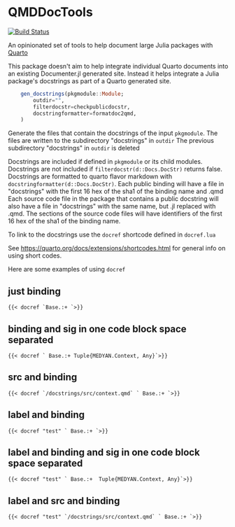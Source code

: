 # QMDDocTools

[![Build Status](https://github.com/medyan-dev/QuartoDocTools.jl/workflows/CI/badge.svg)](https://github.com/medyan-dev/QuartoDocTools.jl/actions)

An opinionated set of tools to help document large Julia packages with [Quarto](https://quarto.org/)

This package doesn't aim to help integrate individual Quarto documents into an existing Documenter.jl generated site. 
Instead it helps integrate a Julia package's docstrings as part of a Quarto generated site.



```julia
    gen_docstrings(pkgmodule::Module;
        outdir="",
        filterdocstr=checkpublicdocstr,
        docstringformatter=formatdoc2qmd,
    )
```

Generate the files that contain the docstrings of the input `pkgmodule`.
The files are written to the subdirectory "docstrings" in `outdir`
The previous subdirectory "docstrings" in `outdir` is deleted

Docstrings are included if defined in `pkgmodule` or its child modules.
Docstrings are not included if `filterdocstr(d::Docs.DocStr)` returns false.
Docstrings are formatted to quarto flavor markdown with `docstringformatter(d::Docs.DocStr)`.
Each public binding will have a file in "docstrings" with the first 16 hex of the sha1 of the binding name and .qmd
Each source code file in the package that contains a public docstring will also have a file in "docstrings"
with the same name, but .jl replaced with .qmd.
The sections of the source code files will have identifiers of the first 16 hex of the sha1 of the binding name.


To link to the docstrings use the `docref` shortcode defined in `docref.lua`

See <https://quarto.org/docs/extensions/shortcodes.html> for general info on using short codes.

Here are some examples of using `docref`


## just binding

``{{< docref `Base.:+ `>}}``

## binding and sig in one code block space separated

``{{< docref ` Base.:+ Tuple{MEDYAN.Context, Any}`>}}``

## src and binding

``{{< docref `/docstrings/src/context.qmd` ` Base.:+ `>}}``

## label and binding

``{{< docref "test" ` Base.:+ `>}}``

## label and binding and sig in one code block space separated

``{{< docref "test" ` Base.:+  Tuple{MEDYAN.Context, Any}`>}}``

## label and src and binding

``{{< docref "test" `/docstrings/src/context.qmd` ` Base.:+ `>}}``